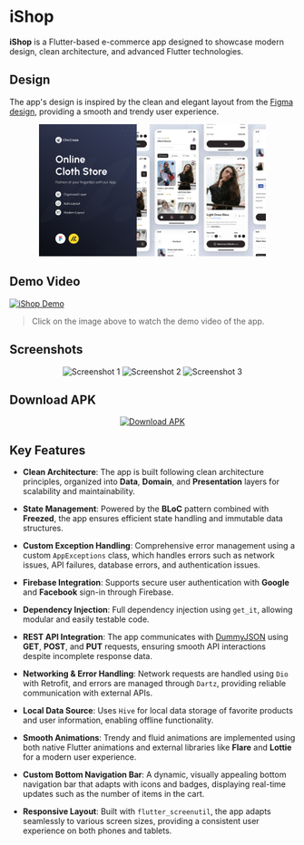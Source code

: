 # iShop

**iShop** is a Flutter-based e-commerce app designed to showcase modern design, clean architecture, and advanced Flutter technologies.

## Design

The app's design is inspired by the clean and elegant layout from the [Figma design](https://www.figma.com/design/Db32TQ6SMVcvL9Rr7y61nq/Mobile-eCommerce-Clothing-Store-App-Design-(Community)?m=auto&t=QXDoOxZG7ZizNZNr-1), providing a smooth and trendy user experience.

<p align="center">
  <img src="https://github.com/ashrf100/i_shop/blob/main/images/figma.png" alt="Figma Design" width="400"/>
</p>

## Demo Video

[![iShop Demo](https://img.youtube.com/vi/YOUR_VIDEO_ID_HERE/0.jpg)](https://www.youtube.com/watch?v=YOUR_VIDEO_ID_HERE)

> Click on the image above to watch the demo video of the app.

## Screenshots

<p align="center">
  <img src="https://github.com/ashrf100/i_shop/blob/main/images/screenshot1.png" alt="Screenshot 1" width="250"/>
  <img src="https://github.com/ashrf100/i_shop/blob/main/images/screenshot2.png" alt="Screenshot 2" width="250"/>
  <img src="https://github.com/ashrf100/i_shop/blob/main/images/screenshot3.png" alt="Screenshot 3" width="250"/>
</p>

## Download APK

<p align="center">
  <a href="https://github.com/ashrf100/i_shop/releases/download/v1.0/iShop.apk">
    <img src="https://img.shields.io/badge/Download-APK-blue?style=for-the-badge" alt="Download APK">
  </a>
</p>

## Key Features

- **Clean Architecture**: The app is built following clean architecture principles, organized into **Data**, **Domain**, and **Presentation** layers for scalability and maintainability.
  
- **State Management**: Powered by the **BLoC** pattern combined with **Freezed**, the app ensures efficient state handling and immutable data structures.

- **Custom Exception Handling**: Comprehensive error management using a custom `AppExceptions` class, which handles errors such as network issues, API failures, database errors, and authentication issues.

- **Firebase Integration**: Supports secure user authentication with **Google** and **Facebook** sign-in through Firebase.

- **Dependency Injection**: Full dependency injection using `get_it`, allowing modular and easily testable code.

- **REST API Integration**: The app communicates with [DummyJSON](https://dummyjson.com/) using **GET**, **POST**, and **PUT** requests, ensuring smooth API interactions despite incomplete response data.

- **Networking & Error Handling**: Network requests are handled using `Dio` with Retrofit, and errors are managed through `Dartz`, providing reliable communication with external APIs.

- **Local Data Source**: Uses `Hive` for local data storage of favorite products and user information, enabling offline functionality.

- **Smooth Animations**: Trendy and fluid animations are implemented using both native Flutter animations and external libraries like **Flare** and **Lottie** for a modern user experience.

- **Custom Bottom Navigation Bar**: A dynamic, visually appealing bottom navigation bar that adapts with icons and badges, displaying real-time updates such as the number of items in the cart.

- **Responsive Layout**: Built with `flutter_screenutil`, the app adapts seamlessly to various screen sizes, providing a consistent user experience on both phones and tablets.
